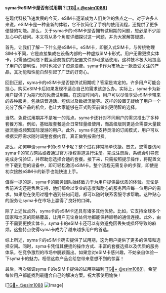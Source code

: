 **syma卡eSIM卡是否有试用期？[[TG💪+ @esim1088](https://t.me/s/esim1088)]**

在现代科技飞速发展的今天，eSIM卡逐渐成为人们关注的焦点之一。对于许多人来说，eSIM卡是一种全新的体验，它不仅简化了手机的使用流程，还提供了更多便捷的功能。那么，关于syma卡的eSIM卡是否拥有试用期的问题，想必是不少朋友心中的疑问。本文将从多个角度详细探讨这一问题，并为大家解答疑惑。

首先，让我们了解一下什么是eSIM卡。eSIM卡，即嵌入式SIM卡，与传统物理SIM卡不同，它是直接集成在设备内部的一种虚拟SIM卡形式。用户无需更换实体卡，只需通过网络下载运营商提供的配置文件即可激活使用。这种技术极大地提高了用户的便利性，同时也减少了资源浪费。syma卡作为市场上一款备受关注的产品，其功能和性能自然引起了广泛的好奇心。

回到正题，syma卡的eSIM卡是否提供试用期呢？答案是肯定的。许多用户可能会担心，购买eSIM卡后如果发现不适合自己的需求该怎么办。实际上，syma卡为新用户提供了为期7天的免费试用期。在这段时间内，用户可以尽情享受eSIM卡带来的各种服务，包括语音通话、短信以及数据流量等。这样的设置无疑给了用户一个充分了解产品的机会，也让大家能够在正式购买前做出更明智的选择。

当然，免费试用期并不是唯一的亮点。syma卡还针对不同用户的需求推出了多种套餐方案。例如，基础版套餐适合日常轻量级使用，而高级版则更适合需要大量数据流量或频繁国际漫游的用户。此外，syma卡还支持灵活的订阅模式，用户可以根据实际需求随时调整套餐内容，真正做到按需付费。

那么，如何申请syma卡的eSIM卡呢？整个过程非常简单快捷。首先，您需要访问syma卡的官方网站或者通过官方授权渠道进行注册。完成注册后，系统会引导您完成身份验证，并帮助您选择合适的套餐。接下来，只需按照提示操作，将配置文件下载到您的设备中，即可轻松激活eSIM卡。整个流程无需复杂的步骤，即使是初次接触eSIM卡的新手也能快速上手。

值得一提的是，syma卡的服务团队始终致力于为用户提供最优质的体验。无论是售前咨询还是售后支持，他们都会以专业的态度和耐心的服务回应每一位用户的需求。如果您在使用过程中遇到任何问题，都可以随时联系客服寻求帮助。这种贴心的服务让syma卡在市场上赢得了良好的口碑。

除了上述优点外，syma卡的eSIM卡还具有诸多其他优势。比如，它支持全球多个国家和地区的网络覆盖，让用户无论身处何地都能保持顺畅的通信连接。此外，由于不需要更换实体卡，syma卡的eSIM卡还可以有效避免因丢失或损坏导致的麻烦。这些特点使得syma卡成为了越来越多用户的首选。

综上所述，syma卡的eSIM卡确实提供了试用期，这为用户提供了更多的保障和选择空间。同时，syma卡凭借其便捷的操作方式、丰富的套餐选择以及优质的服务体系，在竞争激烈的市场中脱颖而出。如果您对eSIM卡感兴趣，不妨亲自体验一下syma卡的魅力。相信这款产品会给您带来意想不到的惊喜！

最后，再次强调syma卡的eSIM卡提供的试用期福利[[TG💪+ @esim1088](https://t.me/s/esim1088)]，希望每位用户都能找到最适合自己的解决方案。祝大家使用愉快！ 

[[TG💪+ @esim1088](https://t.me/s/esim1088) ![Image](https://i.postimg.cc/4NQfJmqS/Snipaste-2025-05-13-00-14-12.png)]